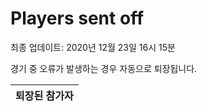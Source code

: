 # Players sent off
최종 업데이트: 2020년 12월 23일 16시 15분


경기 중 오류가 발생하는 경우 자동으로 퇴장됩니다.


| 퇴장된 참가자 |
|:---:|